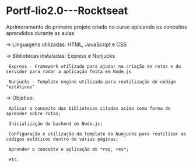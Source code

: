 # Portf-lio2.0---Rocktseat
Aprimoramento do primeiro projeto criado no curso aplicando os conceitos aprendidos durante as aulas

-> Linguagens utilizadas: HTML, JavaScript e CSS

-> Bibliotecas instaladas: Express e Nunjucks

     Express - Framework utilizado para ajudar na criação de rotas e do servidor para rodar a aplicação feita em Node.js

     Nunjucks - Template engine utilizada para reutilização de código "estáticos"

-> Objetivo: 

     Aplicar o conceito das bibliotecas citadas acima como forma de aprender sobre rotas;
  
     Inicialização do backend em Node.js;
  
     Configuração e utilização da template do Nunjucks para reutilizar os códigos estáticos dentro de várias páginas;
  
     Aprender o conceito e aplicação do *req, res*;
  
     etc.
